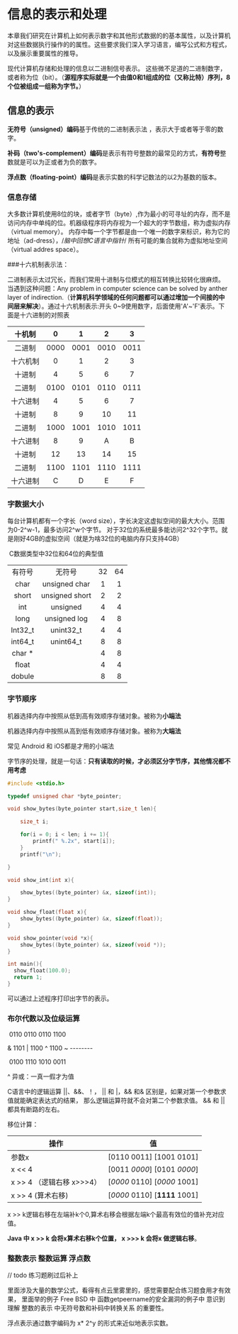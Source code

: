 # 信息的表示和处理

本章我们研究在计算机上如何表示数字和其他形式数据的的基本属性，以及计算机对这些数据执行操作的的属性。这些要求我们深入学习语言，编写公式和方程式，以及展示重要属性的推导。

现代计算机存储和处理的信息以二进制信号表示。 这些微不足道的二进制数字，或者称为位（bit）。（**源程序实际就是一个由值0和1组成的位（又称比特）序列，8个位被组成一组称为字节。**）

## 信息的表示

**无符号（unsigned）编码**基于传统的二进制表示法 ，表示大于或者等于零的数字。

**补码（two's-complement）编码**是表示有符号整数的最常见的方式，**有符号**整数就是可以为正或者为负的数字。

**浮点数（floating-point）编码**是表示实数的科学记数法的以2为基数的版本。

### 信息存储

大多数计算机使用8位的块，或者字节（byte）,作为最小的可寻址的内存，而不是访问内存中单纯的位。机器级程序将内存视为一个超大的字节数组，称为虚拟内存（virtual memory）。 内存中每一个字节都是由一个唯一的数字来标识，称为它的地址（ad-dress），/*脑中回想C语言中指针*/ 所有可能的集合就称为虚拟地址空间（virtual addres space）。

###十六机制表示法：

二进制表示太过冗长，而我们常用十进制与位模式的相互转换比较转化很麻烦。  当遇到这种问题：Any problem  in computer science can be solved by anther layer of indirection.（**计算机科学领域的任何问题都可以通过增加一个间接的中间层来解决**）。通过十六机制表示:开头 0~9使用数字，后面使用'A'~'F'表示。下面是十六进制的对照表

|  十机制  |  0   |  1   |  2   |  3   |
| :------: | :--: | :--: | :--: | :--: |
|  二进制  | 0000 | 0001 | 0010 | 0011 |
| 十六机制 |  0   |  1   |  2   |  3   |
|  十进制  |  4   |  5   |  6   |  7   |
|  二进制  | 0100 | 0101 | 0110 | 0111 |
| 十六进制 |  4   |  5   |  6   |  7   |
|  十进制  |  8   |  9   |  10  |  11  |
|  二进制  | 1000 | 1001 | 1010 | 1011 |
| 十六进制 |  8   |  9   |  A   |  B   |
|  十进制  |  12  |  13  |  14  |  15  |
|  二进制  | 1100 | 1101 | 1110 | 1111 |
| 十六进制 |  C   |  D   |  E   |  F   |

### 字数据大小

每台计算机都有一个字长（word size），字长决定这虚拟空间的最大大小。范围为0-2^w-1，最多访问2^w个字节。 对于32位的系统最多能访问2^32个字节。就是刚好4GB的虚拟空间（就是为啥32位的电脑内存只支持4GB）

​																C数据类型中32位和64位的典型值

|         |                |      |      |
| :-----: | :------------: | :--: | :--: |
| 有符号  |     无符号     |  32  |  64  |
|  char   | unsigned char  |  1   |  1   |
|  short  | unsigned short |  2   |  2   |
|   int   |    unsigned    |  4   |  4   |
|  long   |  unsigned log  |  4   |  8   |
| Int32_t |   unint32_t    |  4   |  4   |
| int64_t |   unint64_t    |  8   |  8   |
| char *  |                |  4   |  8   |
|  float  |                |  4   |  4   |
| dobule  |                |  8   |  8   |

### 字节顺序

机器选择内存中按照从低到高有效顺序存储对象。被称为**小端法**

机器选择内存中按照从高到低有效顺序存储对象。被称为**大端法**

常见 Android 和 iOS都是才用的小端法

字节序的处理，就是一句话：**只有读取的时候，才必须区分字节序，其他情况都不用考虑**

```c
#include <stdio.h>

typedef unsigned char *byte_pointer;

void show_bytes(byte_pointer start,size_t len){

    size_t i;

    for(i = 0; i < len; i += 1){
        printf(" %.2x", start[i]);
    }
    printf("\n");

}

void show_int(int x){

    show_bytes((byte_pointer) &x, sizeof(int));
}

void show_float(float x){
    show_bytes((byte_pointer) &x, sizeof(float));
}

void show_pointer(void *x){
    show_bytes((byte_pointer) &x, sizeof(void *));
}

int main(){
  show_float(100.0);
  return 1;
}

```

可以通过上述程序打印出字节的表示。

### 布尔代数以及位级运算

​		0110				0110				 0110	                 1100

&	 1101			|  1100			^   1100    			~  --------

​		0100				1110				 1010					0011

^ 异或：一真一假才为值

C语言中的逻辑运算 ||、&&、！， || 和 |，&& 和& 区别是，如果对第一个参数求值就能确定表达式的结果， 那么逻辑运算符就不会对第二个参数求值。 && 和 || 都具有断路的左右。

移位计算：

| 操作                      |              值               |
| ------------------------- | :---------------------------: |
| 参数x                     |   [0110 0011]  [1001 0101]    |
| x << 4                    |  [0011 *0000*] [0101 *0000*]  |
| x >> 4 （逻辑右移 x>>>4） |  [*0000* 0110] [*0000* 1001]  |
| x >> 4   (算术右移)       | [*0000* 0110] [**1111** 1001] |

 x >> k逻辑右移在左端补k个0,算术右移会根据左端k个最高有效位的值补充对应值。

**Java 中 x >> k 会将x算术右移k个位置， x >>> k 会将x 做逻辑右移**。



### 整数表示 整数运算  浮点数

// todo  练习题刷过后补上

里面涉及大量的数学公式，看得有点云里雾里的，感觉需要配合练习题食用才有效果， 里面举的例子 Free BSD 中 函数getpeername的安全漏洞的例子中 意识到理解 整数的表示 中无符号数和补码中转换关系 的重要性。 

浮点表示通过数字编码为 x* 2^y 的形式来近似地表示实数。



